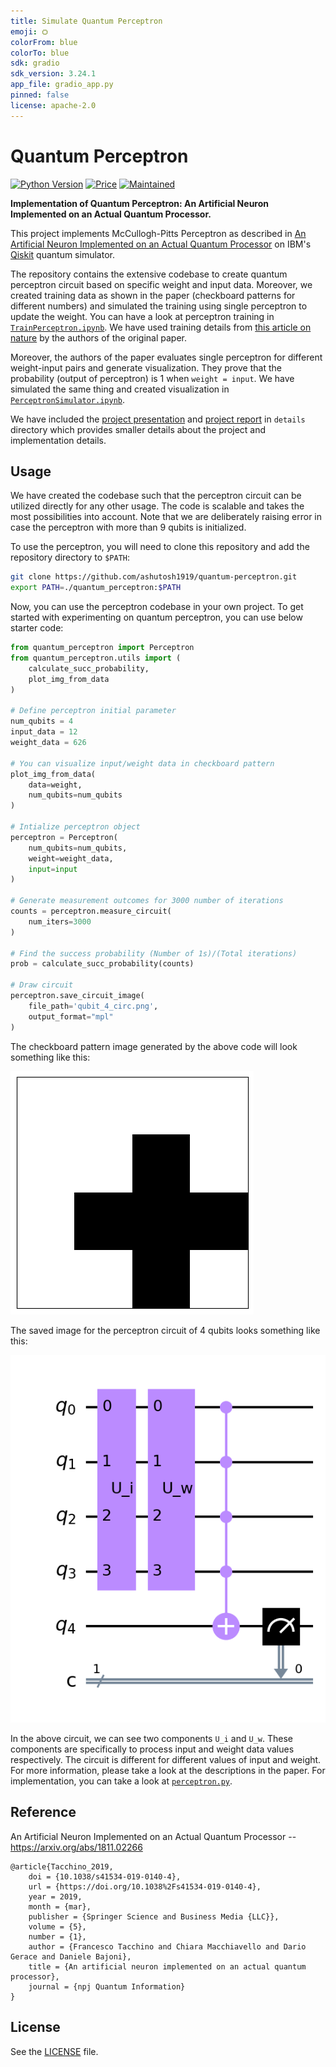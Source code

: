 ```yaml
---
title: Simulate Quantum Perceptron
emoji: ⛭
colorFrom: blue
colorTo: blue
sdk: gradio
sdk_version: 3.24.1
app_file: gradio_app.py
pinned: false
license: apache-2.0
---
```


# Quantum Perceptron

[![Python Version](https://img.shields.io/badge/python->=3.8-blue.svg?style=flat-square)](#python) [![Price](https://img.shields.io/badge/price-free-ff69b4.svg?style=flat-square)](#price) [![Maintained](https://img.shields.io/badge/maintained-yes-green.svg?style=flat-square)](#maintained)

**Implementation of Quantum Perceptron: An Artificial Neuron Implemented on an Actual Quantum Processor.**

This project implements McCullogh-Pitts Perceptron as described in [An Artificial Neuron Implemented on an Actual Quantum Processor](https://arxiv.org/abs/1811.02266) on IBM's [Qiskit](https://qiskit.org/) quantum simulator.  

The repository contains the extensive codebase to create quantum perceptron circuit based on specific weight and input data. Moreover, we created training data as shown in the paper (checkboard patterns for different numbers) and simulated the training using single perceptron to update the weight. You can have a look at perceptron training in [`TrainPerceptron.ipynb`](./TrainPerceptron.ipynb). We have used training details from [this article on nature](https://www.nature.com/articles/s41534-019-0140-4) by the authors of the original paper.

Moreover, the authors of the paper evaluates single perceptron for different weight-input pairs and generate visualization. They prove that the probability (output of perceptron) is 1 when `weight = input`. We have simulated the same thing and created visualization in [`PerceptronSimulator.ipynb`](./PerceptronSimulator.ipynb).

We have included the [project presentation](./details/presentation.pdf) and [project report](./details/report.pdf) in `details` directory which provides smaller details about the project and implementation details.


## Usage

We have created the codebase such that the perceptron circuit can be utilized directly for any other usage. The code is scalable and takes the most possibilities into account. Note that we are deliberately raising error in case the perceptron with more than 9 qubits is initialized.

To use the perceptron, you will need to clone this repository and add the repository directory to `$PATH`:

```bash
git clone https://github.com/ashutosh1919/quantum-perceptron.git
export PATH=./quantum_perceptron:$PATH
```

Now, you can use the perceptron codebase in your own project. To get started with experimenting on quantum perceptron, you can use below starter code:

```python
from quantum_perceptron import Perceptron
from quantum_perceptron.utils import (
    calculate_succ_probability,
    plot_img_from_data
)

# Define perceptron initial parameter
num_qubits = 4
input_data = 12
weight_data = 626

# You can visualize input/weight data in checkboard pattern
plot_img_from_data(
    data=weight,
    num_qubits=num_qubits
)

# Intialize perceptron object
perceptron = Perceptron(
    num_qubits=num_qubits,
    weight=weight_data,
    input=input
)

# Generate measurement outcomes for 3000 number of iterations
counts = perceptron.measure_circuit(
    num_iters=3000
)

# Find the success probability (Number of 1s)/(Total iterations)
prob = calculate_succ_probability(counts)

# Draw circuit
perceptron.save_circuit_image(
    file_path='qubit_4_circ.png',
    output_format="mpl"
)
```

The checkboard pattern image generated by the above code will look something like this:  

![](./images/checkboard_626.png)

The saved image for the perceptron circuit of 4 qubits looks something like this:  

![](./images/circuit_4qubit.png)

In the above circuit, we can see two components `U_i` and `U_w`. These components are specifically to process input and weight data values respectively. The circuit is different for different values of input and weight. For more information, please take a look at the descriptions in the paper. For implementation, you can take a look at [`perceptron.py`](./quantum_perceptron/perceptron.py).


## Reference

An Artificial Neuron Implemented on an Actual Quantum Processor -- https://arxiv.org/abs/1811.02266

```
@article{Tacchino_2019,
	doi = {10.1038/s41534-019-0140-4},
	url = {https://doi.org/10.1038%2Fs41534-019-0140-4},
	year = 2019,
	month = {mar},
	publisher = {Springer Science and Business Media {LLC}},
	volume = {5},
	number = {1},
	author = {Francesco Tacchino and Chiara Macchiavello and Dario Gerace and Daniele Bajoni},
	title = {An artificial neuron implemented on an actual quantum processor},
	journal = {npj Quantum Information}
}
```

## License

See the [LICENSE](LICENSE) file.